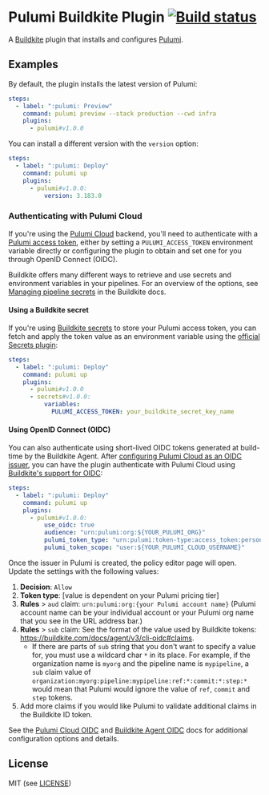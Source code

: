 # Pulumi Buildkite Plugin [![Build status](https://badge.buildkite.com/39d88b2eef702ec1207f2712063cfcd60d1d8b23ce06f11962.svg)](https://buildkite.com/buildkite/plugins-pulumi)

A [Buildkite](https://buildkite.com) plugin that installs and configures [Pulumi](https://www.pulumi.com).

## Examples

By default, the plugin installs the latest version of Pulumi:

```yaml
steps:
  - label: ":pulumi: Preview"
    command: pulumi preview --stack production --cwd infra
    plugins:
      - pulumi#v1.0.0
```

You can install a different version with the `version` option:

```yaml
steps:
  - label: ":pulumi: Deploy"
    command: pulumi up
    plugins:
      - pulumi#v1.0.0:
          version: 3.183.0
```

### Authenticating with Pulumi Cloud

If you're using the [Pulumi Cloud](https://www.pulumi.com/docs/pulumi-cloud/) backend, you'll need to authenticate with a [Pulumi access token](https://www.pulumi.com/docs/pulumi-cloud/access-management/access-tokens/), either by setting a `PULUMI_ACCESS_TOKEN` environment variable directly or configuring the plugin to obtain and set one for you through OpenID Connect (OIDC).

Buildkite offers many different ways to retrieve and use secrets and environment variables in your pipelines. For an overview of the options, see [Managing pipeline secrets](https://buildkite.com/docs/pipelines/security/secrets/managing) in the Buildkite docs.

#### Using a Buildkite secret

If you're using [Buildkite secrets](https://buildkite.com/docs/pipelines/security/secrets/buildkite-secrets) to store your Pulumi access token, you can fetch and apply the token value as an environment variable using the [official Secrets plugin](https://github.com/buildkite-plugins/secrets-buildkite-plugin):

```yaml
steps:
  - label: ":pulumi: Deploy"
    command: pulumi up
    plugins:
      - pulumi#v1.0.0
      - secrets#v1.0.0:
          variables:
            PULUMI_ACCESS_TOKEN: your_buildkite_secret_key_name
```

#### Using OpenID Connect (OIDC)

You can also authenticate using short-lived OIDC tokens generated at build-time by the Buildkite Agent. After [configuring Pulumi Cloud as an OIDC issuer](https://www.pulumi.com/docs/pulumi-cloud/access-management/oidc-client/), you can have the plugin authenticate with Pulumi Cloud using [Buildkite's support for OIDC](https://buildkite.com/docs/pipelines/security/oidc):

```yaml
steps:
  - label: ":pulumi: Deploy"
    command: pulumi up
    plugins:
      - pulumi#v1.0.0:
          use_oidc: true
          audience: "urn:pulumi:org:${YOUR_PULUMI_ORG}"
          pulumi_token_type: "urn:pulumi:token-type:access_token:personal"
          pulumi_token_scope: "user:${YOUR_PULUMI_CLOUD_USERNAME}"
```

Once the issuer in Pulumi is created, the policy editor page will open. Update the settings with the following values:

1. **Decision**: `Allow`
1. **Token type**: [value is dependent on your Pulumi pricing tier]
1. **Rules** > `aud` claim: `urn:pulumi:org:{your Pulumi account name}` (Pulumi account name can be your individual account or your Pulumi org name that you see in the URL address bar.)
1. **Rules** > `sub` claim: See the format of the value used by Buildkite tokens: https://buildkite.com/docs/agent/v3/cli-oidc#claims.
    - If there are parts of `sub` string that you don't want to specify a value for, you must use a wildcard char `*` in its place. For example, if the organization name is `myorg` and the pipeline name is `mypipeline`, a `sub` claim value of `organization:myorg:pipeline:mypipeline:ref:*:commit:*:step:*` would mean that Pulumi would ignore the value of `ref`, `commit` and `step` tokens.
1. Add more claims if you would like Pulumi to validate additional claims in the Buildkite ID token.

See the [Pulumi Cloud OIDC](https://www.pulumi.com/docs/pulumi-cloud/access-management/oidc-client/) and [Buildkite Agent OIDC](https://buildkite.com/docs/agent/v3/cli-oidc) docs for additional configuration options and details.

## License

MIT (see [LICENSE](LICENSE))
